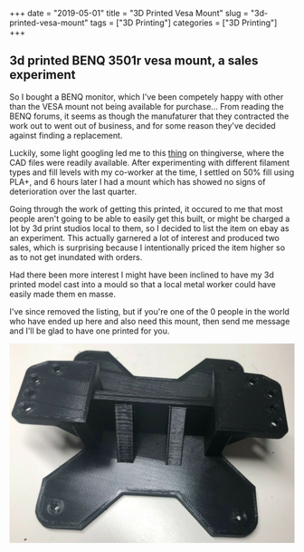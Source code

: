 +++
date = "2019-05-01"
title = "3D Printed Vesa Mount"
slug = "3d-printed-vesa-mount"
tags = ["3D Printing"]
categories = ["3D Printing"]
+++

## 3d printed BENQ 3501r vesa mount, a sales experiment

So I bought a BENQ monitor, which I've been competely happy with other than the VESA mount not being available for purchase... From reading the BENQ forums, it seems as though the manufaturer that they contracted the work out to went out of business, and for some reason they've decided against finding a replacement.

Luckily, some light googling led me to this [thing](https://www.thingiverse.com/thing:3021381) on thingiverse, where the CAD files were readily available. After experimenting with different filament types and fill levels with my co-worker at the time, I settled on 50% fill using PLA+, and 6 hours later I had a mount which has showed no signs of deterioration over the last quarter.

Going through the work of getting this printed, it occured to me that most people aren't going to be able to easily get this built, or might be charged a lot by 3d print studios local to them, so I decided to list the item on ebay as an experiment. This actually garnered a lot of interest and produced two sales, which is surprising because I intentionally priced the item higher so as to not get inundated with orders.

Had there been more interest I might have been inclined to have my 3d printed model cast into a mould so that a local metal worker could have easily made them en masse.

I've since removed the listing, but if you're one of the 0 people in the world who have ended up here and also need this mount, then send me message and I'll be glad to have one printed for you.


![Vesa Mount](images/3501-vesa-mount.jpg)